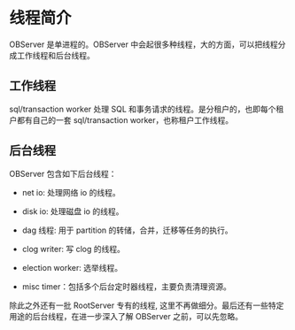 # 线程简介

OBServer 是单进程的。OBServer 中会起很多种线程，大的方面，可以把线程分成工作线程和后台线程。

## 工作线程

sql/transaction worker 处理 SQL 和事务请求的线程。是分租户的，也即每个租户都有自己的一套 sql/transaction worker，也称租户工作线程。

## 后台线程

OBServer 包含如下后台线程：

* net io: 处理网络 io 的线程。

* disk io: 处理磁盘 io 的线程。

* dag 线程: 用于 partition 的转储，合并，迁移等任务的执行。

* clog writer: 写 clog 的线程。

* election worker: 选举线程。

* misc timer：包括多个后台定时器线程，主要负责清理资源。

除此之外还有一批 RootServer 专有的线程, 这里不再做细分。最后还有一些特定用途的后台线程，在进一步深入了解 OBServer 之前，可以先忽略。
